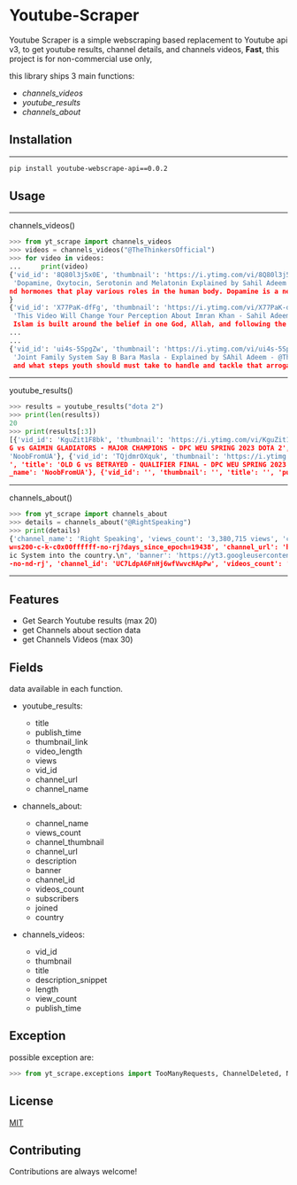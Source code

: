
# Youtube-Scraper

Youtube Scraper is a simple webscraping based replacement to Youtube api v3, to get
youtube results, channel details, and channels videos, **Fast**, this project is for non-commercial use only,
 
this library ships 3 main functions: 
  *  _channels_videos_ 
  * _youtube_results_
  * _channels_about_

## Installation
***
```sh
pip install youtube-webscrape-api==0.0.2
```
## Usage
***
channels_videos()
```python
>>> from yt_scrape import channels_videos   
>>> videos = channels_videos("@TheThinkersOfficial")
>>> for video in videos:
...     print(video)
{'vid_id': '8Q80l3j5x0E', 'thumbnail': 'https://i.ytimg.com/vi/8Q80l3j5x0E/hqdefault.jpg?sqp=-oaymwEjCNACELwBSFryq4qpAxUIARUAAAAAGAElAADIQj0AgKJDeAE=&rs=AOn4CLApcmw1_uXXAY5wXOmDTCSGQgAH-g', 'title':
 'Dopamine, Oxytocin, Serotonin and Melatonin Explained by Sahil Adeem - @TheThinkersOfficial', 'description_snippet': 'Dopamine, oxytocin, serotonin, and melatonin are important neurotransmitters a
nd hormones that play various roles in the human body. Dopamine is a neurotransmitter that is associated with pleasure...', 'length': '7:30', 'publish_time': '5 hours ago', 'view_count': '786 views'
}
{'vid_id': 'X77PaK-dfFg', 'thumbnail': 'https://i.ytimg.com/vi/X77PaK-dfFg/hqdefault.jpg?sqp=-oaymwEjCNACELwBSFryq4qpAxUIARUAAAAAGAElAADIQj0AgKJDeAE=&rs=AOn4CLBfeXwTZfzPYoXijy8kTyC85kSLwQ', 'title':
 'This Video Will Change Your Perception About Imran Khan - Sahil Adeem - New Video 2023', 'description_snippet': 'In this video Sahil Adeem is going to talk about the system of Islam. The system of
 Islam is built around the belief in one God, Allah, and following the teachings of the Quran, the holy book...', 'length': '21:42', 'publish_time': '1 day ago', 'view_count': '8,809 views'}        
...
...
{'vid_id': 'ui4s-5SpgZw', 'thumbnail': 'https://i.ytimg.com/vi/ui4s-5SpgZw/hqdefault.jpg?sqp=-oaymwEjCNACELwBSFryq4qpAxUIARUAAAAAGAElAADIQj0AgKJDeAE=&rs=AOn4CLChKjCqljy4xUyGwPKLnf8GoAgEUA', 'title':
 'Joint Family System Say B Bara Masla - Explained by SAhil Adeem - @TheThinkersOfficial', 'description_snippet': 'Why the arrogance of of our last generation is so big? How to tackle that arrogance
 and what steps youth should must take to handle and tackle that arrogance? Why our youth in IT industry must...', 'length': '15:22', 'publish_time': '3 weeks ago', 'view_count': '3,772 views'} 
```
***

youtube_results()
```python
>>> results = youtube_results("dota 2")
>>> print(len(results))
20
>>> print(results[:3]) 
[{'vid_id': 'KguZit1F8bk', 'thumbnail': 'https://i.ytimg.com/vi/KguZit1F8bk/hq720.jpg?sqp=-oaymwEjCOgCEMoBSFryq4qpAxUIARUAAAAAGAElAADIQj0AgKJDeAE=&rs=AOn4CLDvQCUEpe_u4QJp2NAIbJA7FZzy9w', 'title': 'O
G vs GAIMIN GLADIATORS - MAJOR CHAMPIONS - DPC WEU SPRING 2023 DOTA 2', 'publish_time': '4 hours ago', 'vid_length': '10:39', 'views': '19,856 views', 'channel_url': '/@NoobFromUA', 'channel_name': 
'NoobFromUA'}, {'vid_id': 'TQjdmrOXquk', 'thumbnail': 'https://i.ytimg.com/vi/TQjdmrOXquk/hq720.jpg?sqp=-oaymwEjCOgCEMoBSFryq4qpAxUIARUAAAAAGAElAADIQj0AgKJDeAE=&rs=AOn4CLADEOBPzu54sdqwq2Uklm6Kg-UQ0Q
', 'title': 'OLD G vs BETRAYED - QUALIFIER FINAL - DPC WEU SPRING 2023 DOTA 2', 'publish_time': '8 hours ago', 'vid_length': '16:54', 'views': '80,996 views', 'channel_url': '/@NoobFromUA', 'channel
_name': 'NoobFromUA'}, {'vid_id': '', 'thumbnail': '', 'title': '', 'publish_time': '', 'vid_length': '', 'views': '', 'channel_url': '', 'channel_name': ''}]
```
***
channels_about()
```python
>>> from yt_scrape import channels_about
>>> details = channels_about("@RightSpeaking")
>>> print(details) 
{'channel_name': 'Right Speaking', 'views_count': '3,380,715 views', 'channel_thumbnail': 'https://yt3.googleusercontent.com/KGWLOEnAtGewyZllYfZenEDgsJI3j2AQ7fJpIwO9JBB0KamQbA-D0VL6oHKkK0zHKjggTHzkL
w=s200-c-k-c0x00ffffff-no-rj?days_since_epoch=19438', 'channel_url': 'http://www.youtube.com/@RightSpeaking', 'description': "Speak for Right - True Islamic Argument - Sahil Adeem\nLet's bring Islam
ic System into the country.\n", 'banner': 'https://yt3.googleusercontent.com/1a-KQDvr6-JyGjEB0gEJ4edQ1G3CePSIA7T47U-TGmfs-FXu7IMe7Mk1bSqkIg3bVkwpDmNxFA=w1060-fcrop64=1,00005a57ffffa5a8-k-c0xffffffff
-no-nd-rj', 'channel_id': 'UC7LdpA6FnHj6wfVwvcHApPw', 'videos_count': '367', 'subscribers': '23K subscribers', 'joined': 'Joined  Dec 4, 2021', 'country': 'Pakistan'}
```
***

## Features
- Get Search Youtube results (max 20)
- get Channels about section data
- get Channels Videos (max 30)

## Fields

data available in each function.
* youtube_results:
   * title
   * publish_time
   * thumbnail_link
   * video_length
   * views
   * vid_id
   * channel_url
   * channel_name


* channels_about: 
   * channel_name
   * views_count
   * channel_thumbnail
   * channel_url
   * description
   * banner
   * channel_id
   * videos_count
   * subscribers
   * joined
   * country


* channels_videos:
   * vid_id
   * thumbnail
   * title
   * description_snippet
   * length
   * view_count
   * publish_time

## Exception
possible exception are:
```python
>>> from yt_scrape.exceptions import TooManyRequests, ChannelDeleted, NoVideoFound
```


## License
[MIT](https://choosealicense.com/licenses/mit/)

## Contributing
Contributions are always welcome!
